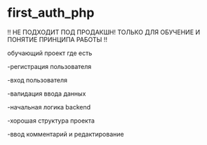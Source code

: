 ﻿# first_auth_php
 !! НЕ ПОДХОДИТ ПОД ПРОДАКШН! ТОЛЬКО ДЛЯ ОБУЧЕНИЕ И ПОНЯТИЕ ПРИНЦИПА РАБОТЫ !! 
 
обучающий проект где есть

-регистрация пользователя

-вход пользователя

-валидация ввода данных

-начальная логика backend

-хорошая структура проекта

-ввод комментарий и редактирование
